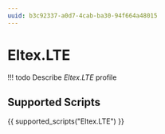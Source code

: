 ```yaml
---
uuid: b3c92337-a0d7-4cab-ba30-94f664a48015
---
```



# Eltex.LTE


<!-- prettier-ignore -->
!!! todo
    Describe *Eltex.LTE* profile

## Supported Scripts

{{ supported_scripts("Eltex.LTE") }}
